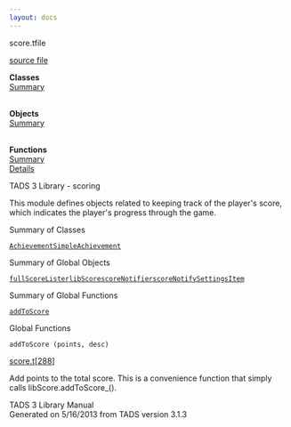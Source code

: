 ```yaml
---
layout: docs
---
```

<span class="title">score.t</span><span class="type">file</span>

[source file](../source/score.t.html)

**Classes**  
[Summary](#_ClassSummary_)  
 

**Objects**  
[Summary](#_ObjectSummary_)  
 

**Functions**  
[Summary](#_FunctionSummary_)  
[Details](#_Functions_)



TADS 3 Library - scoring

This module defines objects related to keeping track of the player's
score, which indicates the player's progress through the game.



<span id="_ClassSummary_"></span>



<span class="hdln">Summary of Classes</span>  



[`Achievement`](../object/Achievement.html)[`SimpleAchievement`](../object/SimpleAchievement.html)
<span id="_ObjectSummary_"></span>



<span class="hdln">Summary of Global Objects</span>  



[`fullScoreLister`](../object/fullScoreLister.html)[`libScore`](../object/libScore.html)[`scoreNotifier`](../object/scoreNotifier.html)[`scoreNotifySettingsItem`](../object/scoreNotifySettingsItem.html)
<span id="FunctionSummary_"></span>



<span class="hdln">Summary of Global Functions</span>  



[`addToScore`](#addToScore)

<span id="_Functions_"></span>



<span class="hdln">Global Functions</span>  



<span id="addToScore"></span>

`addToScore (points, desc)`

[score.t](../file/score.t.html)\[[288](../source/score.t.html#288)\]



Add points to the total score. This is a convenience function that
simply calls libScore.addToScore\_().





TADS 3 Library Manual  
Generated on 5/16/2013 from TADS version 3.1.3


